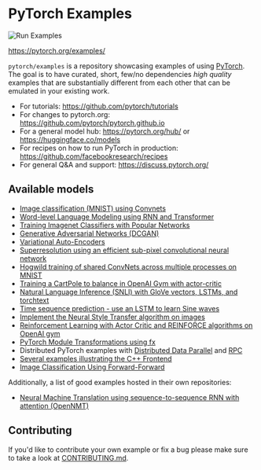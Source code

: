 # PyTorch Examples


![Run Examples](https://github.com/pytorch/examples/workflows/Run%20Examples/badge.svg)

https://pytorch.org/examples/

`pytorch/examples` is a repository showcasing examples of using [PyTorch](https://github.com/pytorch/pytorch). The goal is to have curated, short, few/no dependencies _high quality_ examples that are substantially different from each other that can be emulated in your existing work.

- For tutorials: https://github.com/pytorch/tutorials
- For changes to pytorch.org: https://github.com/pytorch/pytorch.github.io
- For a general model hub: https://pytorch.org/hub/ or https://huggingface.co/models
- For recipes on how to run PyTorch in production: https://github.com/facebookresearch/recipes
- For general Q&A and support: https://discuss.pytorch.org/

## Available models

- [Image classification (MNIST) using Convnets](./mnist/README.md)
- [Word-level Language Modeling using RNN and Transformer](./word_language_model/README.md)
- [Training Imagenet Classifiers with Popular Networks](./imagenet/README.md)
- [Generative Adversarial Networks (DCGAN)](./dcgan/README.md)
- [Variational Auto-Encoders](./vae/README.md)
- [Superresolution using an efficient sub-pixel convolutional neural network](./super_resolution/README.md)
- [Hogwild training of shared ConvNets across multiple processes on MNIST](mnist_hogwild)
- [Training a CartPole to balance in OpenAI Gym with actor-critic](./reinforcement_learning/README.md)
- [Natural Language Inference (SNLI) with GloVe vectors, LSTMs, and torchtext](snli)
- [Time sequence prediction - use an LSTM to learn Sine waves](./time_sequence_prediction/README.md)
- [Implement the Neural Style Transfer algorithm on images](./fast_neural_style/README.md)
- [Reinforcement Learning with Actor Critic and REINFORCE algorithms on OpenAI gym](./reinforcement_learning/README.md)
- [PyTorch Module Transformations using fx](./fx/README.md)
- Distributed PyTorch examples with [Distributed Data Parallel](./distributed/ddp/README.md) and [RPC](./distributed/rpc)
- [Several examples illustrating the C++ Frontend](cpp)
- [Image Classification Using Forward-Forward ](./mnist_forward_forward/README.md)



Additionally, a list of good examples hosted in their own repositories:

- [Neural Machine Translation using sequence-to-sequence RNN with attention (OpenNMT)](https://github.com/OpenNMT/OpenNMT-py)

## Contributing

If you'd like to contribute your own example or fix a bug please make sure to take a look at [CONTRIBUTING.md](CONTRIBUTING.md).
